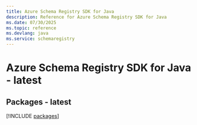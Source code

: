 ```yaml
---
title: Azure Schema Registry SDK for Java
description: Reference for Azure Schema Registry SDK for Java
ms.date: 07/30/2025
ms.topic: reference
ms.devlang: java
ms.service: schemaregistry
---
```

# Azure Schema Registry SDK for Java - latest
## Packages - latest
[!INCLUDE [packages](schema-registry-index.md)]